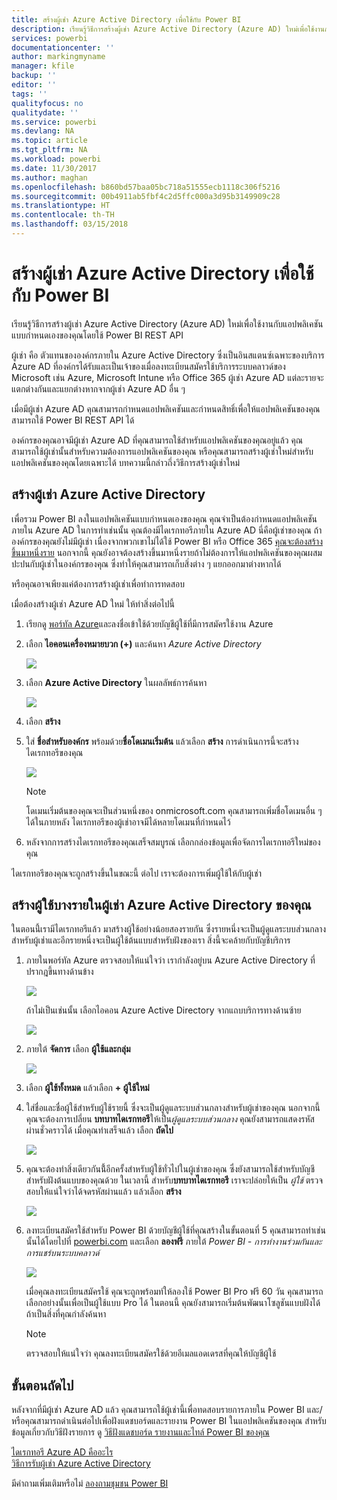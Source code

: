 ```yaml
---
title: สร้างผู้เช่า Azure Active Directory เพื่อใช้กับ Power BI
description: เรียนรู้วิธีการสร้างผู้เช่า Azure Active Directory (Azure AD) ใหม่เพื่อใช้งานกับแอปพลิเคชันแบบกำหนดเองของคุณโดยใช้ Power BI REST API
services: powerbi
documentationcenter: ''
author: markingmyname
manager: kfile
backup: ''
editor: ''
tags: ''
qualityfocus: no
qualitydate: ''
ms.service: powerbi
ms.devlang: NA
ms.topic: article
ms.tgt_pltfrm: NA
ms.workload: powerbi
ms.date: 11/30/2017
ms.author: maghan
ms.openlocfilehash: b860bd57baa05bc718a51555ecb1118c306f5216
ms.sourcegitcommit: 00b4911ab5fbf4c2d5ffc000a3d95b3149909c28
ms.translationtype: HT
ms.contentlocale: th-TH
ms.lasthandoff: 03/15/2018
---
```

# <a name="create-an-azure-active-directory-tenant-to-use-with-power-bi"></a>สร้างผู้เช่า Azure Active Directory เพื่อใช้กับ Power BI
เรียนรู้วิธีการสร้างผู้เช่า Azure Active Directory (Azure AD) ใหม่เพื่อใช้งานกับแอปพลิเคชันแบบกำหนดเองของคุณโดยใช้ Power BI REST API

ผู้เช่า คือ ตัวแทนขององค์กรภายใน Azure Active Directory ซึ่งเป็นอินสแตนซ์เฉพาะของบริการ Azure AD ที่องค์กรได้รับและเป็นเจ้าของเมื่อลงทะเบียนสมัครใช้บริการระบบคลาวด์ของ Microsoft เช่น Azure, Microsoft Intune หรือ Office 365 ผู้เช่า Azure AD แต่ละรายจะแตกต่างกันและแยกต่างหากจากผู้เช่า Azure AD อื่น ๆ

เมื่อมีผู้เช่า Azure AD คุณสามารถกำหนดแอปพลิเคชันและกำหนดสิทธิ์เพื่อให้แอปพลิเคชันของคุณสามารถใช้ Power BI REST API ได้

องค์กรของคุณอาจมีผู้เช่า Azure AD ที่คุณสามารถใช้สำหรับแอปพลิเคชันของคุณอยู่แล้ว คุณสามารถใช้ผู้เช่านั้นสำหรับความต้องการแอปพลิเคชันของคุณ หรือคุณสามารถสร้างผู้เช่าใหม่สำหรับแอปพลิเคชันของคุณโดยเฉพาะได้ บทความนี้กล่าวถึ่งวิธีการสร้างผู้เช่าใหม่

## <a name="create-an-azure-active-directory-tenant"></a>สร้างผู้เช่า Azure Active Directory
เพื่อรวม Power BI ลงในแอปพลิเคชันแบบกำหนดเองของคุณ คุณจำเป็นต้องกำหนดแอปพลิเคชันภายใน Azure AD ในการทำเช่นนั้น คุณต้องมีไดเรกทอรีภายใน Azure AD นี่คือผู้เช่าของคุณ ถ้าองค์กรของคุณยังไม่มีผู้เช่า เนื่องจากพวกเขาไม่ได้ใช้ Power BI หรือ Office 365 [คุณจะต้องสร้างขึ้นมาหนึ่งราย](https://docs.microsoft.com/azure/active-directory/develop/active-directory-howto-tenant) นอกจากนี้ คุณยังอาจต้องสร้างขึ้นมาหนึ่งรายถ้าไม่ต้องการให้แอปพลิเคชันของคุณผสมปะปนกับผู้เช่าในองค์กรของคุณ ซึ่งทำให้คุณสามารถเก็บสิ่งต่าง ๆ แยกออกมาต่างหากได้

หรือคุณอาจเพียงแค่ต้องการสร้างผู้เช่าเพื่อทำการทดสอบ

เมื่อต้องสร้างผู้เช่า Azure AD ใหม่ ให้ทำสิ่งต่อไปนี้

1. เรียกดู [พอร์ทัล Azure](https://portal.azure.com)และลงชื่อเข้าใช้ด้วยบัญชีผู้ใช้ที่มีการสมัครใช้งาน Azure
2. เลือก **ไอคอนเครื่องหมายบวก (+)**  และค้นหา *Azure Active Directory*
   
    ![](media/create-an-azure-active-directory-tenant/new-directory.png)
3. เลือก **Azure Active Directory** ในผลลัพธ์การค้นหา
   
    ![](media/create-an-azure-active-directory-tenant/new-directory2.png)
4. เลือก **สร้าง**
5. ใส่ **ชื่อสำหรับองค์กร** พร้อมด้วย**ชื่อโดเมนเริ่มต้น** แล้วเลือก **สร้าง** การดำเนินการนี้จะสร้างไดเรกทอรีของคุณ
   
    ![](media/create-an-azure-active-directory-tenant/organization-and-domain.png)
   
   > [!NOTE]
   > โดเมนเริ่มต้นของคุณจะเป็นส่วนหนึ่งของ onmicrosoft.com คุณสามารถเพิ่มชื่อโดเมนอื่น ๆ ได้ในภายหลัง ไดเรกทอรีของผู้เช่าอาจมีได้หลายโดเมนที่กำหนดไว้
   > 
   > 
6. หลังจากการสร้างไดเรกทอรีของคุณเสร็จสมบูรณ์ เลือกกล่องข้อมูลเพื่อจัดการไดเรกทอรีใหม่ของคุณ

ไดเรกทอรีของคุณจะถูกสร้างขึ้นในขณะนี้ ต่อไป เราจะต้องการเพิ่มผู้ใช้ให้กับผู้เช่า

## <a name="create-some-users-in-your-azure-active-directory-tenant"></a>สร้างผู้ใช้บางรายในผู้เช่า Azure Active Directory ของคุณ
ในตอนนี้่เรามีไดเรกทอรีแล้ว มาสร้างผู้ใช้อย่างน้อยสองรายกัน ซึ่งรายหนึ่งจะเป็นผู้ดูแลระบบส่วนกลางสำหรับผู้เช่าและอีกรายหนึ่งจะเป็นผู้ใช้ต้นแบบสำหรับฝังของเรา สิ่งนี้จะคล้ายกับบัญชีบริการ

1. ภายในพอร์ทัล Azure ตรวจสอบให้แน่ใจว่า เรากำลังอยู่บน Azure Active Directory ที่ปรากฎขึ้นทางด้านข้าง
   
    ![](media/create-an-azure-active-directory-tenant/aad-flyout.png)
   
    ถ้าไม่เป็นเช่นนั้น เลือกไอคอน Azure Active Directory จากแถบบริการทางด้านซ้าย
   
    ![](media/create-an-azure-active-directory-tenant/aad-service.png)
2. ภายใต้ **จัดการ** เลือก **ผู้ใช้และกลุ่ม**
   
    ![](media/create-an-azure-active-directory-tenant/users-and-groups.png)
3. เลือก **ผู้ใช้ทั้งหมด** แล้วเลือก **+ ผู้ใช้ใหม่**
4. ใส่ชื่อและชื่อผู้ใช้สำหรับผู้ใช้รายนี้ ซึ่งจะเป็นผู้ดูแลระบบส่วนกลางสำหรับผู้เช่าของคุณ นอกจากนี้ คุณจะต้องการเปลี่ยน **บทบาทไดเรกทอรี**ให้เป็น*ผู้ดูแลระบบส่วนกลาง* คุณยังสามารถแสดงรหัสผ่านชั่วคราวได้ เมื่อคุณทำเสร็จแล้ว เลือก **ถัดไป**
   
    ![](media/create-an-azure-active-directory-tenant/global-admin.png)
5. คุณจะต้องทำสิ่งเดียวกันนี้้อีกครั้งสำหรับผู้ใช้ทั่วไปในผู้เช่าของคุณ ซึ่งยังสามารถใช้สำหรับบัญชีสำหรับฝังต้นแบบของคุณด้วย ในเวลานี้ สำหรับ**บทบาทไดเรกทอรี** เราจะปล่อยให้เป็น *ผู้ใช้* ตรวจสอบให้แน่ใจว่าได้จดรหัสผ่านแล้ว แล้วเลือก **สร้าง**
   
    ![](media/create-an-azure-active-directory-tenant/pbiembed-user.png)
6. ลงทะเบียนสมัครใช้สำหรับ Power BI ด้วยบัญชีผู้ใช้ที่คุณสร้างในขั้นตอนที่ 5 คุณสามารถทำเช่นนั้นได้โดยไปที่ [powerbi.com](https://powerbi.microsoft.com/get-started/) และเลือก **ลองฟรี** ภายใต้ *Power BI - การทำงานร่วมกันและการแชร์บนระบบคลาวด์*
   
    ![](media/create-an-azure-active-directory-tenant/try-powerbi-free.png)
   
    เมื่อคุณลงทะเบียนสมัครใช้ คุณจะถูกพร้อมท์ให้ลองใช้ Power BI Pro ฟรี 60 วัน คุณสามารถเลือกอย่างนั้นเพื่อเป็นผู้ใช้แบบ Pro ได้ ในตอนนี้ คุณยังสามารถเริ่มต้นพัฒนาโซลูชันแบบฝังได้ถ้าเป็นสิ่งที่คุณกำลังค้นหา
   
   > [!NOTE]
   > ตรวจสอบให้แน่ใจว่า คุณลงทะเบียนสมัครใช้ด้วยอีเมลแอดเดรสที่คุณให้บัญชีผู้ใช้
   > 
   > 

## <a name="next-steps"></a>ขั้นตอนถัดไป
หลังจากที่มีผู้เช่า Azure AD แล้ว คุณสามารถใช้ผู้เช่านี้เพื่อทดสอบรายการภายใน Power BI และ/หรือคุณสามารถดำเนินต่อไปเพื่อฝังแดชบอร์ดและรายงาน Power BI ในแอปพลิเคชันของคุณ สำหรับข้อมูลเกี่ยวกับวิธีฝังรายการ ดู [วิธีฝังแดชบอร์ด รายงานและไทล์ Power BI ของคุณ](embedding-content.md)

[ไดเรกทอรี Azure AD คืออะไร](https://docs.microsoft.com/azure/active-directory/active-directory-whatis)  
[วิธีการรับผู้เช่า Azure Active Directory](https://docs.microsoft.com/azure/active-directory/develop/active-directory-howto-tenant)  

มีคำถามเพิ่มเติมหรือไม่ [ลองถามชุมชน Power BI](http://community.powerbi.com/)

